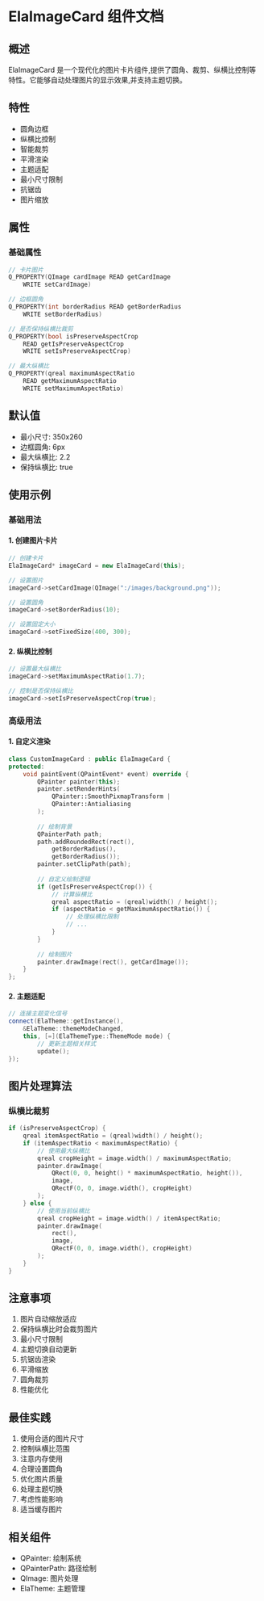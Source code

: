 # ElaImageCard 组件文档

## 概述
ElaImageCard 是一个现代化的图片卡片组件,提供了圆角、裁剪、纵横比控制等特性。它能够自动处理图片的显示效果,并支持主题切换。

## 特性
- 圆角边框
- 纵横比控制
- 智能裁剪
- 平滑渲染
- 主题适配
- 最小尺寸限制
- 抗锯齿
- 图片缩放

## 属性

### 基础属性
```cpp
// 卡片图片
Q_PROPERTY(QImage cardImage READ getCardImage 
    WRITE setCardImage)

// 边框圆角
Q_PROPERTY(int borderRadius READ getBorderRadius 
    WRITE setBorderRadius)

// 是否保持纵横比裁剪
Q_PROPERTY(bool isPreserveAspectCrop 
    READ getIsPreserveAspectCrop 
    WRITE setIsPreserveAspectCrop)

// 最大纵横比
Q_PROPERTY(qreal maximumAspectRatio 
    READ getMaximumAspectRatio 
    WRITE setMaximumAspectRatio)
```

## 默认值
- 最小尺寸: 350x260
- 边框圆角: 6px
- 最大纵横比: 2.2
- 保持纵横比: true

## 使用示例

### 基础用法

#### 1. 创建图片卡片
```cpp
// 创建卡片
ElaImageCard* imageCard = new ElaImageCard(this);

// 设置图片
imageCard->setCardImage(QImage(":/images/background.png"));

// 设置圆角
imageCard->setBorderRadius(10);

// 设置固定大小
imageCard->setFixedSize(400, 300);
```

#### 2. 纵横比控制
```cpp
// 设置最大纵横比
imageCard->setMaximumAspectRatio(1.7);

// 控制是否保持纵横比
imageCard->setIsPreserveAspectCrop(true);
```

### 高级用法

#### 1. 自定义渲染
```cpp
class CustomImageCard : public ElaImageCard {
protected:
    void paintEvent(QPaintEvent* event) override {
        QPainter painter(this);
        painter.setRenderHints(
            QPainter::SmoothPixmapTransform | 
            QPainter::Antialiasing
        );
        
        // 绘制背景
        QPainterPath path;
        path.addRoundedRect(rect(), 
            getBorderRadius(), 
            getBorderRadius());
        painter.setClipPath(path);
        
        // 自定义绘制逻辑
        if (getIsPreserveAspectCrop()) {
            // 计算纵横比
            qreal aspectRatio = (qreal)width() / height();
            if (aspectRatio < getMaximumAspectRatio()) {
                // 处理纵横比限制
                // ...
            }
        }
        
        // 绘制图片
        painter.drawImage(rect(), getCardImage());
    }
};
```

#### 2. 主题适配
```cpp
// 连接主题变化信号
connect(ElaTheme::getInstance(), 
    &ElaTheme::themeModeChanged,
    this, [=](ElaThemeType::ThemeMode mode) {
        // 更新主题相关样式
        update();
});
```

## 图片处理算法

### 纵横比裁剪
```cpp
if (isPreserveAspectCrop) {
    qreal itemAspectRatio = (qreal)width() / height();
    if (itemAspectRatio < maximumAspectRatio) {
        // 使用最大纵横比
        qreal cropHeight = image.width() / maximumAspectRatio;
        painter.drawImage(
            QRect(0, 0, height() * maximumAspectRatio, height()),
            image,
            QRectF(0, 0, image.width(), cropHeight)
        );
    } else {
        // 使用当前纵横比
        qreal cropHeight = image.width() / itemAspectRatio;
        painter.drawImage(
            rect(),
            image,
            QRectF(0, 0, image.width(), cropHeight)
        );
    }
}
```

## 注意事项
1. 图片自动缩放适应
2. 保持纵横比时会裁剪图片
3. 最小尺寸限制
4. 主题切换自动更新
5. 抗锯齿渲染
6. 平滑缩放
7. 圆角裁剪
8. 性能优化

## 最佳实践
1. 使用合适的图片尺寸
2. 控制纵横比范围
3. 注意内存使用
4. 合理设置圆角
5. 优化图片质量
6. 处理主题切换
7. 考虑性能影响
8. 适当缓存图片

## 相关组件
- QPainter: 绘制系统
- QPainterPath: 路径绘制
- QImage: 图片处理
- ElaTheme: 主题管理
